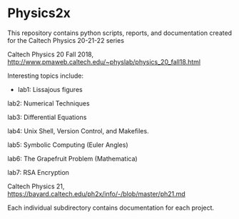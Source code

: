 # Physics2x

This repository contains python scripts, reports, and documentation created for the Caltech Physics 20-21-22 series

Caltech Physics 20 Fall 2018, http://www.pmaweb.caltech.edu/~physlab/physics_20_fall18.html

Interesting topics include:

* lab1: Lissajous figures    

lab2: Numerical Techniques 

lab3: Differential Equations              

lab4: Unix Shell, Version Control, and Makefiles.

lab5: Symbolic Computing (Euler Angles)

lab6: The Grapefruit Problem (Mathematica)             

lab7: RSA Encryption

Caltech Physics 21, https://bayard.caltech.edu/ph2x/info/-/blob/master/ph21.md


Each individual subdirectory contains documentation for each project.
